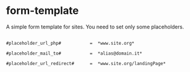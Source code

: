 # form-template
A simple form template for sites. You need to set only some placeholders.

<pre>
 <code>
#placeholder_url_php# 			=  *www.site.org*  <br/>
#placeholder_mail_to# 			=  *alias@domain.it*  <br/>
#placeholder_url_redirect# 		=  *www.site.org/landingPage*  <br/>
 </code>
</pre> 